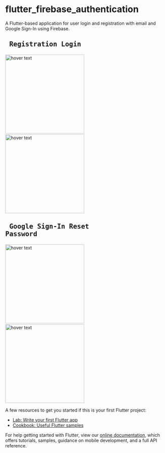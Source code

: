 
# flutter_firebase_authentication

A Flutter-based application for user login and registration with email and Google Sign-In using Firebase.

## <pre>   Registration                          Login</pre>        

<!-- <p>![reset]()

  <img src="sample/login.png" width="200" title="hover text">
  &nbsp&nbsp&nbsp&nbsp&nbsp&nbsp&nbsp&nbsp&nbsp
  <img src="sample/register.png" width="200" title="hover text">
  &nbsp&nbsp&nbsp&nbsp&nbsp&nbsp&nbsp&nbsp&nbsp
  <img src="sample/home.png" width="200" title="hover text">
  &nbsp&nbsp&nbsp&nbsp&nbsp&nbsp&nbsp&nbsp&nbsp
  <img src="sample/reset.png" width="200" title="hover text">
</p> -->
<p>
  <img src="https://user-images.githubusercontent.com/45647675/118869357-ebad2c00-b902-11eb-8d77-046cc8236d7f.gif" width="250" title="hover text">
  &nbsp&nbsp&nbsp&nbsp&nbsp&nbsp&nbsp&nbsp&nbsp&nbsp&nbsp&nbsp&nbsp&nbsp&nbsp&nbsp&nbsp&nbsp&nbsp&nbsp&nbsp&nbsp&nbsp&nbsp&nbsp&nbsp&nbsp
  <img src="https://user-images.githubusercontent.com/45647675/118869109-98d37480-b902-11eb-8f3a-e3cb17101dc4.gif" width="250" title="hover text">
</p>

## <pre>  Google Sign-In                     Reset Password </pre>
<p>
  <img src="https://user-images.githubusercontent.com/45647675/118869664-4f375980-b903-11eb-9b53-2b5347210d37.gif" width="250" title="hover text">
  &nbsp&nbsp&nbsp&nbsp&nbsp&nbsp&nbsp&nbsp&nbsp&nbsp&nbsp&nbsp&nbsp&nbsp&nbsp&nbsp&nbsp&nbsp&nbsp&nbsp&nbsp&nbsp&nbsp&nbsp&nbsp&nbsp&nbsp
  <img src="https://user-images.githubusercontent.com/45647675/118869431-05e70a00-b903-11eb-922b-be2b497214b6.gif" width="250" title="hover text">
<p>

A few resources to get you started if this is your first Flutter project:

- [Lab: Write your first Flutter app](https://flutter.dev/docs/get-started/codelab)
- [Cookbook: Useful Flutter samples](https://flutter.dev/docs/cookbook)

For help getting started with Flutter, view our
[online documentation](https://flutter.dev/docs), which offers tutorials,
samples, guidance on mobile development, and a full API reference.
